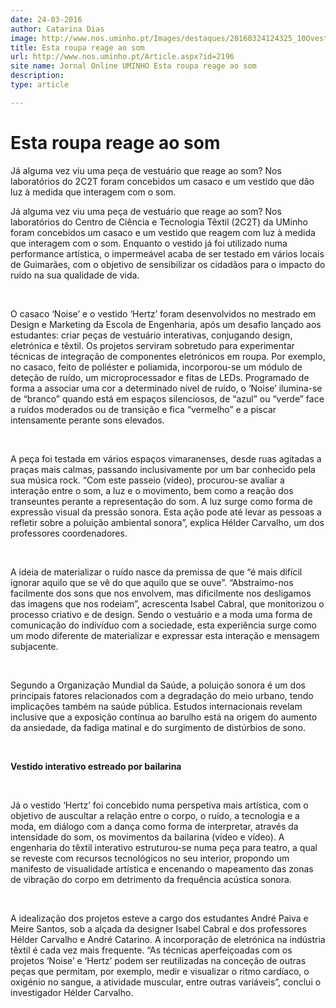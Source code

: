 ```yaml
---
date: 24-03-2016
author: Catarina Dias
image: http://www.nos.uminho.pt/Images/destaques/20160324124325_10OvestidoHertzfoidesenhadopelaalunaMeireSantos.jpg
title: Esta roupa reage ao som
url: http://www.nos.uminho.pt/Article.aspx?id=2196
site name: Jornal Online UMINHO Esta roupa reage ao som
description: 
type: article

---
```

# Esta roupa reage ao som


  

Já alguma vez viu uma peça de vestuário que reage ao som? Nos laboratórios do 2C2T foram concebidos um casaco e um vestido que dão luz à medida que interagem com o som. 

Já alguma vez viu uma peça de vestuário que reage ao som? Nos laboratórios do Centro de Ciência e Tecnologia Têxtil (2C2T) da UMinho foram concebidos um casaco e um vestido que reagem com luz à medida que interagem com o som. Enquanto o vestido já foi utilizado numa performance artística, o impermeável acaba de ser testado em vários locais de Guimarães, com o objetivo de sensibilizar os cidadãos para o impacto do ruído na sua qualidade de vida.

 

O casaco ‘Noise’ e o vestido ‘Hertz’ foram desenvolvidos no mestrado em Design e Marketing da Escola de Engenharia, após um desafio lançado aos estudantes: criar peças de vestuário interativas, conjugando design, eletrónica e têxtil. Os projetos serviram sobretudo para experimentar técnicas de integração de componentes eletrónicos em roupa. Por exemplo, no casaco, feito de poliéster e poliamida, incorporou-se um módulo de deteção de ruído, um microprocessador e fitas de LEDs. Programado de forma a associar uma cor a determinado nível de ruído, o ‘Noise’ ilumina-se de “branco” quando está em espaços silenciosos, de “azul” ou “verde” face a ruídos moderados ou de transição e fica “vermelho” e a piscar intensamente perante sons elevados.

 

A peça foi testada em vários espaços vimaranenses, desde ruas agitadas a praças mais calmas, passando inclusivamente por um bar conhecido pela sua música rock. “Com este passeio (vídeo), procurou-se avaliar a interação entre o som, a luz e o movimento, bem como a reação dos transeuntes perante a representação do som. A luz surge como forma de expressão visual da pressão sonora. Esta ação pode até levar as pessoas a refletir sobre a poluição ambiental sonora”, explica Hélder Carvalho, um dos professores coordenadores. 

 

A ideia de materializar o ruído nasce da premissa de que “é mais difícil ignorar aquilo que se vê do que aquilo que se ouve”. “Abstraímo-nos facilmente dos sons que nos envolvem, mas dificilmente nos desligamos das imagens que nos rodeiam”, acrescenta Isabel Cabral, que monitorizou o processo criativo e de design. Sendo o vestuário e a moda uma forma de comunicação do indivíduo com a sociedade, esta experiência surge como um modo diferente de materializar e expressar esta interação e mensagem subjacente.

 

Segundo a Organização Mundial da Saúde, a poluição sonora é um dos principais fatores relacionados com a degradação do meio urbano, tendo implicações também na saúde pública. Estudos internacionais revelam inclusive que a exposição contínua ao barulho está na origem do aumento da ansiedade, da fadiga matinal e do surgimento de distúrbios de sono.

 

**Vestido interativo estreado por bailarina** 

 

Já o vestido ‘Hertz’ foi concebido numa perspetiva mais artística, com o objetivo de auscultar a relação entre o corpo, o ruído, a tecnologia e a moda, em diálogo com a dança como forma de interpretar, através da intensidade do som, os movimentos da bailarina (vídeo e vídeo). A engenharia do têxtil interativo estruturou-se numa peça para teatro, a qual se reveste com recursos tecnológicos no seu interior, propondo um manifesto de visualidade artística e encenando o mapeamento das zonas de vibração do corpo em detrimento da frequência acústica sonora.

 

A idealização dos projetos esteve a cargo dos estudantes André Paiva e Meire Santos, sob a alçada da designer Isabel Cabral e dos professores Hélder Carvalho e André Catarino. A incorporação de eletrónica na indústria têxtil é cada vez mais frequente. “As técnicas aperfeiçoadas com os projetos ‘Noise’ e ‘Hertz’ podem ser reutilizadas na conceção de outras peças que permitam, por exemplo, medir e visualizar o ritmo cardíaco, o oxigénio no sangue, a atividade muscular, entre outras variáveis”, conclui o investigador Hélder Carvalho.

